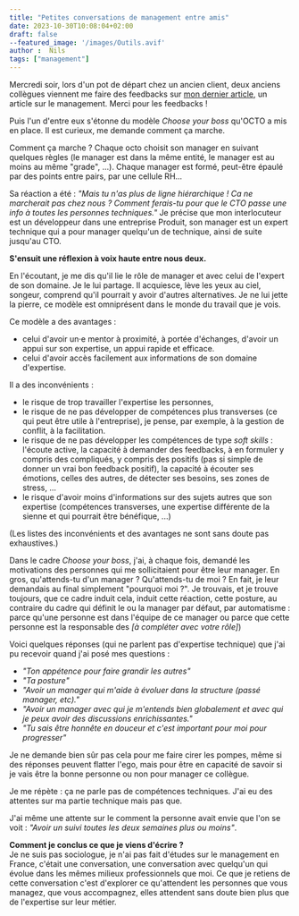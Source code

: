 ```yaml
---
title: "Petites conversations de management entre amis"
date: 2023-10-30T10:08:04+02:00
draft: false
--featured_image: '/images/Outils.avif'
author :  Nils
tags: ["management"]
---
```







Mercredi soir, lors d'un pot de départ chez un ancien client, deux anciens collègues viennent me faire des feedbacks sur [mon dernier article](https://www.nilslesieur.fr/2023/10/quelques-outils-de-management/), un article sur le management. Merci pour les feedbacks !

Puis l'un d'entre eux s'étonne du modèle *Choose your boss* qu'OCTO a mis en place. Il est curieux, me demande comment ça marche.

Comment ça marche ?
Chaque octo choisit son manager en suivant quelques règles (le manager est dans la même entité, le manager est au moins au même "grade", ...). Chaque manager est formé, peut-être épaulé par des points entre pairs, par une cellule RH...

Sa réaction a été : *"Mais tu n'as plus de ligne hiérarchique ! Ca ne marcherait pas chez nous ? Comment ferais-tu pour que le CTO passe une info à toutes les personnes techniques."*
Je précise que mon interlocuteur est un développeur dans une entreprise Produit, son manager est un expert technique qui a pour manager quelqu'un de technique, ainsi de suite jusqu'au CTO.

**S'ensuit une réflexion à voix haute entre nous deux.**

En l'écoutant, je me dis qu'il lie le rôle de manager et avec celui de l'expert de son domaine. Je le lui partage. Il acquiesce, lève les yeux au ciel, songeur, comprend qu'il pourrait y avoir d'autres alternatives. Je ne lui jette la pierre, ce modèle est omniprésent dans le monde du travail que je vois.

Ce modèle a des avantages :  
  
* celui d'avoir un·e mentor à proximité, à portée d'échanges, d'avoir un appui sur son expertise, un appui rapide et efficace.  
* celui d'avoir accès facilement aux informations de son domaine d'expertise.  

Il a des inconvénients :  

* le risque de trop travailler l'expertise les personnes,  
* le risque de ne pas développer de compétences plus transverses (ce qui peut être utile à l'entreprise), je pense, par exemple, à la gestion de conflit, à la facilitation.  
* le risque de ne pas développer les compétences de type *soft skills* : l'écoute active, la capacité à demander des feedbacks, à en formuler y compris des compliqués, y compris des positifs (pas si simple de donner un vrai bon feedback positif), la capacité à écouter ses émotions, celles des autres, de détecter ses besoins, ses zones de stress, ...  
* le risque d'avoir moins d'informations sur des sujets autres que son expertise (compétences transverses, une expertise différente de la sienne et qui pourrait être bénéfique, ...)  

(Les listes des inconvénients et des avantages ne sont sans doute pas exhaustives.)


Dans le cadre *Choose your boss*, j'ai, à chaque fois, demandé les motivations des personnes qui me sollicitaient pour être leur manager. En gros, qu'attends-tu d'un manager ? Qu'attends-tu de moi ? En fait, je leur demandais au final simplement "pourquoi moi ?".
Je trouvais, et je trouve toujours, que ce cadre induit cela, induit cette réaction, cette posture, au contraire du cadre qui définit le ou la manager par défaut, par automatisme : parce qu'une personne est dans l'équipe de ce manager ou parce que cette personne est la responsable des *[à compléter avec votre rôle]*)

Voici quelques réponses (qui ne parlent pas d'expertise technique) que j'ai pu recevoir quand j'ai posé mes questions :  
  
* *"Ton appétence pour faire grandir les autres"*  
* *"Ta posture"*  
* *"Avoir un manager qui m'aide à évoluer dans la structure (passé manager, etc)."*  
* *"Avoir un manager avec qui je m'entends bien globalement et avec qui je peux avoir des discussions enrichissantes."*  
* *"Tu sais être honnête en douceur et c'est important pour moi pour progresser"*  

Je ne demande bien sûr pas cela pour me faire cirer les pompes, même si des réponses peuvent flatter l'ego, mais pour être en capacité de savoir si je vais être la bonne personne ou non pour manager ce collègue.

Je me répète : ça ne parle pas de compétences techniques. J'ai eu des attentes sur ma partie technique mais pas que.

J'ai même une attente sur le comment la personne avait envie que l'on se voit : *"Avoir un suivi toutes les deux semaines plus ou moins"*.

**Comment je conclus ce que je viens d'écrire ?**  
Je ne suis pas sociologue, je n'ai pas fait d'études sur le management en France, c'était une conversation, une conversation avec quelqu'un qui évolue dans les mêmes milieux professionnels que moi.
Ce que je retiens de cette conversation c'est d'explorer ce qu'attendent les personnes que vous managez, que vous accompagnez, elles attendent sans doute bien plus que de l'expertise sur leur métier.










